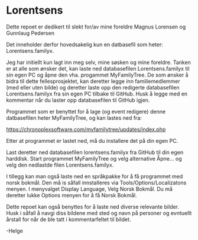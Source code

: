 # Lorentsens
Dette repoet er dedikert til slekt for/av mine foreldre Magnus Lorensen og Gunnlaug Pedersen

Det inneholder derfor hovedsakelig kun en datbasefil som heter: Lorentsens.familyx.

Jeg har initiellt kun lagt inn meg selv, mine søsken og mine foreldre.
Tanken er at alle som ønsker det, kan laste ned databasefilen Lorentsens.familyx
til sin egen PC og åpne den vha. progammet MyFamilyTree.
De som ønsker å bidra til dette fellesprosjektet, kan deretter legge inn familiemedlemmer
(med eller uten bilde) og deretter laste opp den redigerte databasefilen Lorentsens.familyx
fra sin egen PC tilbake til GitHub. Husk å legge med en kommentar når du laster opp 
databasefilen til GitHub igjen.

Programmet som er benyttet for å lage (og event redigere) denne datbasefilen heter
MyFamilyTree, og kan lastes ned fra:
 
https://chronoplexsoftware.com/myfamilytree/updates/index.php

Etter at programmet er lastet ned, må du installere det på din egen PC.

Last deretter ned databasefilen lorentsens.familyx fra GitHub til din egen harddisk.
Start programmet MyFamilyTree og velg alternative Åpne... og velg den nedlastde filen
Lorentsens.familyx. 

I tillegg kan man også laste ned en språkpakke for å få programmet med norsk bokmål.
Den må is såfall innstalleres via Tools/Options/Localizatons menyen.
I menyvalget Display Language, Velg Norsk Bokmål.
Du må deretter lukke Options menyen for å få Norsk Bokmål.

Dette repoet kan også benyttes for å laste ned diverse relevante bilder. 
Husk i såfall å navgi diss bildene med sted og navn på personer og evntuellt 
årstall for når de ble tatt i kommentarfeltet til bildet.

-Helge
